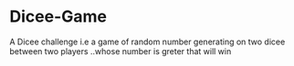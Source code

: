 # Dicee-Game
A Dicee challenge i.e a game of random number generating on two dicee between two players ..whose number is greter that will win
